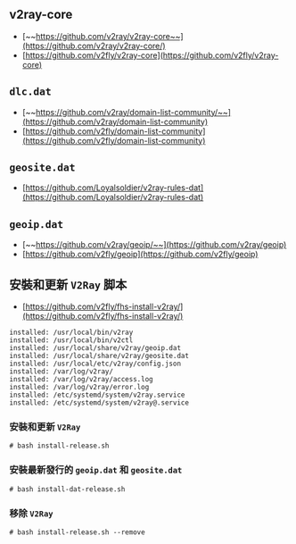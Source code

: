 ## v2ray-core
- [~~https://github.com/v2ray/v2ray-core~~](https://github.com/v2ray/v2ray-core/)
- [https://github.com/v2fly/v2ray-core](https://github.com/v2fly/v2ray-core)

## `dlc.dat`
- [~~https://github.com/v2ray/domain-list-community/~~](https://github.com/v2ray/domain-list-community)
- [https://github.com/v2fly/domain-list-community](https://github.com/v2fly/domain-list-community)

## `geosite.dat`
- [https://github.com/Loyalsoldier/v2ray-rules-dat](https://github.com/Loyalsoldier/v2ray-rules-dat)

## `geoip.dat`
- [~~https://github.com/v2ray/geoip/~~](https://github.com/v2ray/geoip)
- [https://github.com/v2fly/geoip](https://github.com/v2fly/geoip)

## 安裝和更新 `V2Ray` 脚本
- [https://github.com/v2fly/fhs-install-v2ray/](https://github.com/v2fly/fhs-install-v2ray/)

```
installed: /usr/local/bin/v2ray
installed: /usr/local/bin/v2ctl
installed: /usr/local/share/v2ray/geoip.dat
installed: /usr/local/share/v2ray/geosite.dat
installed: /usr/local/etc/v2ray/config.json
installed: /var/log/v2ray/
installed: /var/log/v2ray/access.log
installed: /var/log/v2ray/error.log
installed: /etc/systemd/system/v2ray.service
installed: /etc/systemd/system/v2ray@.service
```

### 安裝和更新 `V2Ray`

```
# bash install-release.sh
```

### 安裝最新發行的 `geoip.dat` 和 `geosite.dat`

```
# bash install-dat-release.sh
```

### 移除 `V2Ray`
```
# bash install-release.sh --remove
```
